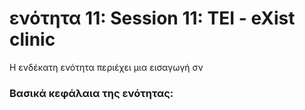 
<h1>ενότητα 11: Session 11: TEI - eXist clinic</h1>

Η ενδέκατη ενότητα περιέχει μια εισαγωγή σν </lb>
 <h3>Βασικά κεφάλαια της ενότητας:</h3>
<ul>
